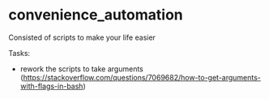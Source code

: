 # convenience_automation
Consisted of scripts to make your life easier

Tasks:
  - rework the scripts to take arguments (https://stackoverflow.com/questions/7069682/how-to-get-arguments-with-flags-in-bash)
